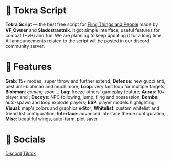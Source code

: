 # 🐍 Tokra Script
**Tokra Script** — the best free script for [Fling Things and People](https://www.roblox.com/games/6961824067/) made by **VF_Owner** and **Sladostrastnik**. It got simple interface, useful features for combat (HvH) and fun. We are planning to keep updating it for a long time.
All announcements related to the script will be posted in our discord community server.


# 📃 Features
**Grab**: 15+ modes, super throw and further extend;
**Defense**: new gucci anti, best anti-blobman and much more;
**Loop**: very fast loop for multiple targets;
**Blobman**: *coming soon...*;
**Lag**: freeze others' gameplay feature;
**Auras**: 10+ player and ;
**Decoys**: NPC following, jump, fling and possession;
**Bombs**: auto-spawn and loop explode players;
**ESP**: player models highlighting;
**Visual**: map's colors and graphics editor;
**Whitelist**: custom whitelist and friend list configuration;
**Interface**: advanced interface theme configuration;
**Misc**: beautiful wings, auto-farm, plot saver.


# 📢 Socials
[Discord](https://discord.gg/yYsjMep7rm)
[Tiktok](https://www.tiktok.com/@vf_owner)
